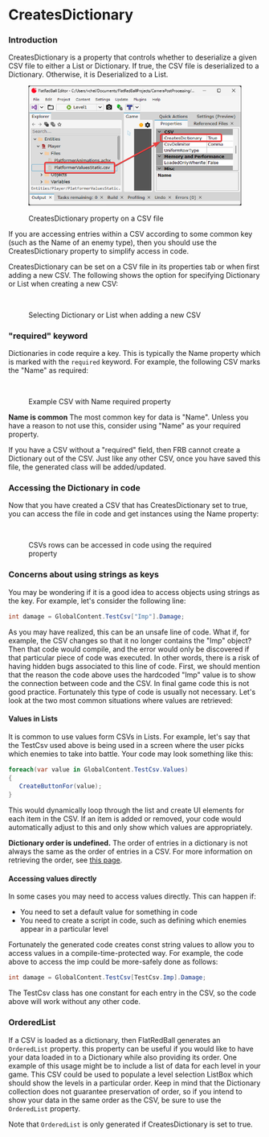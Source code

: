 # CreatesDictionary

### Introduction

CreatesDictionary is a property that controls whether to deserialize a given CSV file to either a List or Dictionary. If true, the CSV file is deserialized to a Dictionary. Otherwise, it is Deserialized to a List.

<figure><img src="../../../../.gitbook/assets/11_09 14 19.png" alt=""><figcaption><p>CreatesDictionary property on a CSV file</p></figcaption></figure>

If you are accessing entries within a CSV according to some common key (such as the Name of an enemy type), then you should use the CreatesDictionary property to simplify access in code.&#x20;

CreatesDictionary can be set on a CSV file in its properties tab or when first adding a new CSV. The following shows the option for specifying Dictionary or List when creating a new CSV:

<figure><img src="../../../../.gitbook/assets/migrated_media-SpreadsheetDictionaryOrList.PNG" alt=""><figcaption><p>Selecting Dictionary or List when adding a new CSV</p></figcaption></figure>

### "required" keyword

Dictionaries in code require a key. This is typically the Name property which is marked with the `required` keyword. For example, the following CSV marks the "Name" as required:&#x20;

<figure><img src="../../../../.gitbook/assets/migrated_media-CsvWithRequiredName.PNG" alt=""><figcaption><p>Example CSV with Name required property</p></figcaption></figure>

**Name is common** The most common key for data is "Name". Unless you have a reason to not use this, consider using "Name" as your required property.

If you have a CSV without a "required" field, then FRB cannot create a Dictionary out of the CSV. Just like any other CSV, once you have saved this file, the generated class will be added/updated.

### Accessing the Dictionary in code

Now that you have created a CSV that has CreatesDictionary set to true, you can access the file in code and get instances using the Name property:&#x20;

<figure><img src="../../../../.gitbook/assets/migrated_media-DictionaryInCode.png" alt=""><figcaption><p>CSVs rows can be accessed in code using the required property</p></figcaption></figure>

### Concerns about using strings as keys

You may be wondering if it is a good idea to access objects using strings as the key. For example, let's consider the following line:

```csharp
int damage = GlobalContent.TestCsv["Imp"].Damage;
```

As you may have realized, this can be an unsafe line of code. What if, for example, the CSV changes so that it no longer contains the "Imp" object? Then that code would compile, and the error would only be discovered if that particular piece of code was executed. In other words, there is a risk of having hidden bugs associated to this line of code. First, we should mention that the reason the code above uses the hardcoded "Imp" value is to show the connection between code and the CSV. In final game code this is not good practice. Fortunately this type of code is usually not necessary. Let's look at the two most common situations where values are retrieved:

#### Values in Lists

It is common to use values form CSVs in Lists. For example, let's say that the TestCsv used above is being used in a screen where the user picks which enemies to take into battle. Your code may look something like this:

```csharp
foreach(var value in GlobalContent.TestCsv.Values)
{
   CreateButtonFor(value);
}
```

This would dynamically loop through the list and create UI elements for each item in the CSV. If an item is added or removed, your code would automatically adjust to this and only show which values are appropriately.

**Dictionary order is undefined.** The order of entries in a dictionary is not always the same as the order of entries in a CSV. For more information on retrieving the order, see [this page](../../../../frb/docs/index.php).

#### Accessing values directly

In some cases you may need to access values directly. This can happen if:

* You need to set a default value for something in code
* You need to create a script in code, such as defining which enemies appear in a particular level

Fortunately the generated code creates const string values to allow you to access values in a compile-time-protected way. For example, the code above to access the imp could be more-safely done as follows:

```csharp
int damage = GlobalContent.TestCsv[TestCsv.Imp].Damage;
```

The TestCsv class has one constant for each entry in the CSV, so the code above will work without any other code.

### OrderedList

If a CSV is loaded as a dictionary, then FlatRedBall generates an `OrderedList` property. this property can be useful if you would like to have your data loaded in to a Dictionary while also providing its order. One example of this usage might be to include a list of data for each level in your game. This CSV could be used to populate a level selection ListBox which should show the levels in a particular order. Keep in mind that the Dictionary collection does not guarantee preservation of order, so if you intend to show your data in the same order as the CSV, be sure to use the `OrderedList` property.

Note that `OrderedList` is only generated if CreatesDictionary is set to true.

